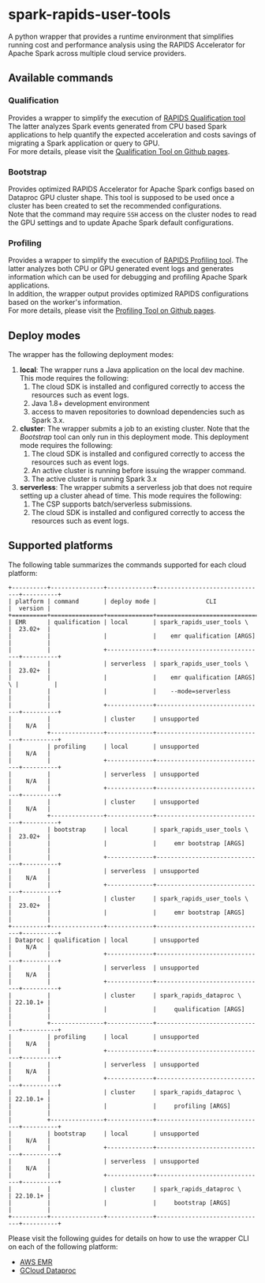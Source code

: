 # spark-rapids-user-tools

A python wrapper that provides a runtime environment that simplifies running cost and performance
analysis using the RAPIDS Accelerator for Apache Spark across multiple cloud service providers.

## Available commands

### Qualification

Provides a wrapper to simplify the execution of [RAPIDS Qualification tool](../../core/docs/spark-qualification-tool.md)
The latter analyzes Spark events generated from  CPU based Spark applications to help
quantify the expected acceleration and costs savings of migrating a Spark application or
query to GPU.  
For more details, please visit the
[Qualification Tool on Github pages](https://nvidia.github.io/spark-rapids/docs/spark-qualification-tool.html).

### Bootstrap

Provides optimized RAPIDS Accelerator for Apache Spark configs based on Dataproc GPU cluster shape.
This tool is supposed to be used once a cluster has been created to set the recommended configurations.  
Note that the command may require `SSH` access on the cluster nodes to read the GPU settings and to update
Apache Spark default configurations.

### Profiling

Provides a wrapper to simplify the execution of [RAPIDS Profiling tool](../../core/docs/spark-profiling-tool.md).
The latter analyzes both CPU or GPU generated event logs and generates information which
can be used for debugging and profiling Apache Spark applications.  
In addition, the wrapper output provides optimized RAPIDS configurations based on the worker's
information.  
For more details, please visit the
[Profiling Tool on Github pages](https://nvidia.github.io/spark-rapids/docs/spark-profiling-tool.html).

## Deploy modes

The wrapper has the following deployment modes:

1. **local**: The wrapper runs a Java application on the local dev machine. This mode requires the following:
   1. The cloud SDK is installed and configured correctly to access the resources such as event logs.
   2. Java 1.8+ development environment
   3. access to maven repositories to download dependencies such as Spark 3.x.
2. **cluster**: The wrapper submits a job to an existing cluster. Note that the _Bootstrap_ tool can
   only run in this deployment mode.  This deployment mode requires the following:
   1. The cloud SDK is installed and configured correctly to access the resources such as event logs.
   2. An active cluster is running before issuing the wrapper command.
   3. The active cluster is running Spark 3.x
3. **serverless**: The wrapper submits a serverless job that does not require setting up a cluster ahead of time.
   This mode requires the following:
   1. The CSP supports batch/serverless submissions.
   2. The cloud SDK is installed and configured correctly to access the resources such as event logs.


## Supported platforms

The following table summarizes the commands supported for each cloud platform:

```
+----------+---------------+-------------+-------------------------------+----------+
| platform | command       | deploy mode |              CLI              |  version |
+==========+===============+=============+===============================+==========+
| EMR      | qualification | local       | spark_rapids_user_tools \     |  23.02+  |
|          |               |             |    emr qualification [ARGS]   |          |
|          |               +-------------+-------------------------------+----------+
|          |               | serverless  | spark_rapids_user_tools \     |  23.02+  |
|          |               |             |    emr qualification [ARGS] \ |          |
|          |               |             |    --mode=serverless          |          |
|          |               +-------------+-------------------------------+----------+
|          |               | cluster     | unsupported                   |    N/A   |
|          +---------------+-------------+-------------------------------+----------+
|          | profiling     | local       | unsupported                   |    N/A   |
|          |               +-------------+-------------------------------+----------+
|          |               | serverless  | unsupported                   |    N/A   |
|          |               +-------------+-------------------------------+----------+
|          |               | cluster     | unsupported                   |    N/A   |
|          +---------------+-------------+-------------------------------+----------+
|          | bootstrap     | local       | spark_rapids_user_tools \     |  23.02+  |
|          |               |             |     emr bootstrap [ARGS]      |          |
|          |               +-------------+-------------------------------+----------+
|          |               | serverless  | unsupported                   |    N/A   |
|          |               +-------------+-------------------------------+----------+
|          |               | cluster     | spark_rapids_user_tools \     |  23.02+  |
|          |               |             |     emr bootstrap [ARGS]      |          |
+----------+---------------+-------------+-------------------------------+----------+
| Dataproc | qualification | local       | unsupported                   |    N/A   |
|          |               +-------------+-------------------------------+----------+
|          |               | serverless  | unsupported                   |    N/A   |
|          |               +-------------+-------------------------------+----------+
|          |               | cluster     | spark_rapids_dataproc \       | 22.10.1+ |
|          |               |             |     qualification [ARGS]      |          |
|          +---------------+-------------+-------------------------------+----------+
|          | profiling     | local       | unsupported                   |    N/A   |
|          |               +-------------+-------------------------------+----------+
|          |               | serverless  | unsupported                   |    N/A   |
|          |               +-------------+-------------------------------+----------+
|          |               | cluster     | spark_rapids_dataproc \       | 22.10.1+ |
|          |               |             |     profiling [ARGS]          |          |
|          +---------------+-------------+-------------------------------+----------+
|          | bootstrap     | local       | unsupported                   |    N/A   |
|          |               +-------------+-------------------------------+----------+
|          |               | serverless  | unsupported                   |    N/A   |
|          |               +-------------+-------------------------------+----------+
|          |               | cluster     | spark_rapids_dataproc \       | 22.10.1+ |
|          |               |             |     bootstrap [ARGS]          |          |
+----------+---------------+-------------+-------------------------------+----------+
```

Please visit the following guides for details on how to use the wrapper CLI on each of the following
platform:

- [AWS EMR](user-tools-aws-emr.md)
- [GCloud Dataproc](user-tools-dataproc.md)
